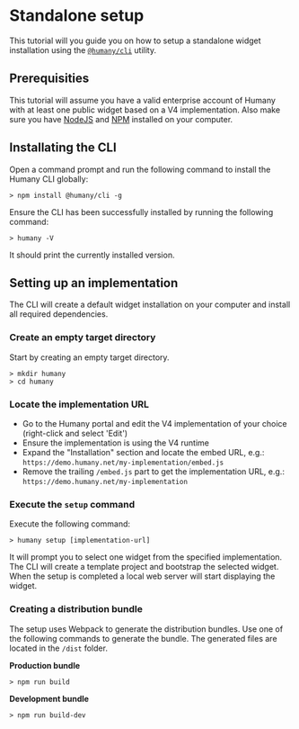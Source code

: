 # Standalone setup
This tutorial will you guide you on how to setup a standalone widget installation using the [`@humany/cli`](https://www.npmjs.com/package/@humany/cli) utility. 

## Prerequisities
This tutorial will assume you have a valid enterprise account of Humany with at least one public widget based on a V4 implementation. Also make sure you have [NodeJS](https://nodejs.org) and [NPM](https://www.npmjs.com/get-npm) installed on your computer.

## Installating the CLI
Open a command prompt and run the following command to install the Humany CLI globally:
```
> npm install @humany/cli -g
```
Ensure the CLI has been successfully installed by running the following command:
```
> humany -V
```
It should print the currently installed version.

## Setting up an implementation
The CLI will create a default widget installation on your computer and install all required dependencies.

### Create an empty target directory
Start by creating an empty target directory.
```
> mkdir humany
> cd humany
```

### Locate the implementation URL
* Go to the Humany portal and edit the V4 implementation of your choice (right-click and select 'Edit')
* Ensure the implementation is using the V4 runtime
* Expand the "Installation" section and locate the embed URL, e.g.: `https://demo.humany.net/my-implementation/embed.js`
* Remove the trailing `/embed.js` part to get the implementation URL, e.g.: `https://demo.humany.net/my-implementation`

### Execute the `setup` command
Execute the following command:
```
> humany setup [implementation-url]
```
It will prompt you to select one widget from the specified implementation. The CLI will create a template project and bootstrap the selected widget. When the setup is completed a local web server will start displaying the widget.

### Creating a distribution bundle
The setup uses Webpack to generate the distribution bundles. Use one of the following commands to generate the bundle. The generated files are located in the `/dist` folder.

**Production bundle**
```
> npm run build
```
**Development bundle**
```
> npm run build-dev
```
